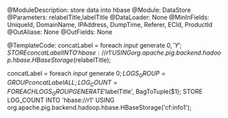 @ModuleDescription: store data into hbase
@Module: DataStore
@Parameters: relabelTitle,labelTitle
@DataLoader: None
@MinInFields: UniqueId, DomainName, IPAddress, DumpTime, Referer, ECId, ProductId
@OutAliase: None
@OutFields: None

@TemplateCode:
concatLabel = foreach $input$ generate $0, 'Y';
STORE concatLabel INTO 'hbase://r1' USING org.apache.pig.backend.hadoop.hbase.HBaseStorage($relabelTitle);

concatLabel = foreach $input$ generate $0;
LOGS_GROUP= GROUP concatLabel ALL;
LOG_COUNT = FOREACH LOGS_GROUP GENERATE '$labelTitle', BagToTuple($1);
STORE LOG_COUNT INTO 'hbase://r1' USING org.apache.pig.backend.hadoop.hbase.HBaseStorage('cf:info1');
